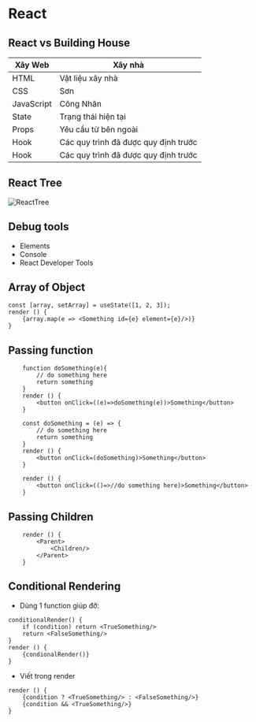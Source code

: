 # React

## React vs Building House

| Xây Web    | Xây nhà                              |
| ---------- | ------------------------------------ |
| HTML       | Vật liệu xây nhà                     |
| CSS        | Sơn                                  |
| JavaScript | Công Nhân                            |
| State      | Trạng thái hiện tại                  |
| Props      | Yêu cầu từ bên ngoài                 |
| Hook       | Các quy trình đã được quy định trước |
| Hook       | Các quy trình đã được quy định trước |

## React Tree

![ReactTree](https://www.edureka.co/blog/wp-content/uploads/2017/08/UI-Tree.png)

## Debug tools

- Elements
- Console
- React Developer Tools

## Array of Object

```
const [array, setArray] = useState([1, 2, 3]);
render () {
	{array.map(e => <Something id={e} element={e}/>)}
}
```

## Passing function

```
	function doSomething(e){
		// do something here
		return something
	}
	render () {
		<button onClick=((e)=>doSomething(e))>Something</button>
	}
```

```
	const doSomething = (e) => {
		// do something here
		return something
	}
	render () {
		<button onClick=(doSomething)>Something</button>
	}
```

```
	render () {
		<button onClick=(()=>//do something here)>Something</button>
	}
```

## Passing Children

```
	render () {
		<Parent>
			<Children/>
		</Parent>
	}
```

## Conditional Rendering

- Dùng 1 function giúp đỡ:

```
conditionalRender() {
	if (condition) return <TrueSomething/>
	return <FalseSomething/>
}
render () {
	{condionalRender()}
}
```

- Viết trong render

```
render () {
	{condition ? <TrueSomething/> : <FalseSomething/>}
	{condition && <TrueSomething/>}
}
```
